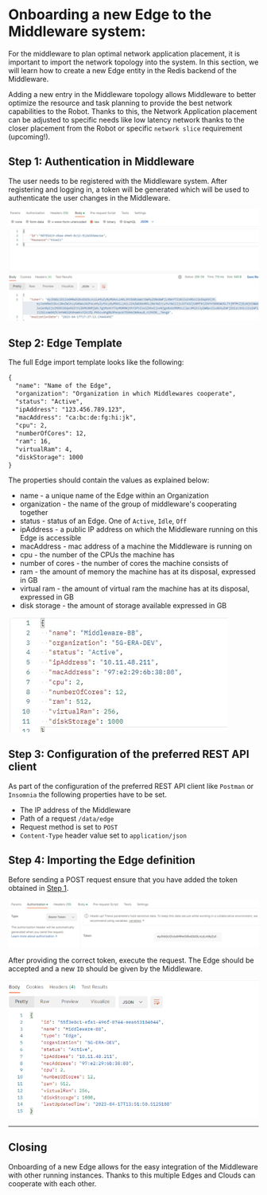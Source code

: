 #  Onboarding a new Edge to the Middleware system:


For the middleware to plan optimal network application placement, it is important to import the network topology into the system. In this section, we will learn how to create a new Edge entity in the Redis backend of the Middleware.

Adding a new entry in the Middleware topology allows Middleware to better optimize the resource and task planning to provide the best network capabilities to the Robot. Thanks to this, the Network Application placement can be adjusted to specific needs like low latency network thanks to the closer placement from the Robot or specific `network slice` requirement (upcoming!).

## Step 1: Authentication in Middleware

The user needs to be registered with the Middleware system. After registering and logging in, a token will be generated which will be used to authenticate the user changes in the Middleware. 

![image](img/tokengenerated.jpg)
 
## Step 2: Edge Template


The full Edge import template looks like the following:
```
{
  "name": "Name of the Edge",
  "organization": "Organization in which Middlewares cooperate",
  "status": "Active",
  "ipAddress": "123.456.789.123",
  "macAddress": "ca:bc:de:fg:hi:jk",
  "cpu": 2,
  "numberOfCores": 12,
  "ram": 16,
  "virtualRam": 4,
  "diskStorage": 1000
}
```

The properties should contain the values as explained below:

* name - a unique name of the Edge within an Organization
* organization - the name of the group of middleware's cooperating together
* status - status of an Edge. One of `Active`, `Idle`, `Off`
* ipAddress - a public IP address on which the Middleware running on this Edge is accessible
* macAddress - mac address of a machine the Middleware is running on
* cpu - the number of the CPUs the machine has
* number of cores - the number of cores the machine consists of
* ram - the amount of memory the machine has at its disposal, expressed in GB
* virtual ram - the amount of virtual ram the machine has at its disposal, expressed in GB
* disk storage - the amount of storage available expressed in GB


![image](img/EdgeTemplate.jpg)

## Step 3: Configuration of the preferred REST API client

As part of the configuration of the preferred REST API client like `Postman` or `Insomnia` the following properties have to be set.

* The IP address of the Middleware
* Path of a request `/data/edge`
* Request method is set to `POST`
* `Content-Type` header value set to `application/json`


## Step 4: Importing the Edge definition

Before sending a POST request ensure that you have added the token obtained in [Step 1](#step-1-authentication-in-middleware).

![image](img/Auth.jpg)


After providing the correct token, execute the request. The Edge should be accepted and a new `ID` should be given by the Middleware.

![onboarded Edge](img/OnboardedEdge.png)

---

## Closing

Onboarding of a new Edge allows for the easy integration of the Middleware with other running instances. Thanks to this multiple Edges and Clouds can cooperate with each other.
